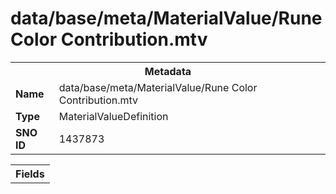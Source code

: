 <h1>data/base/meta/MaterialValue/Rune Color Contribution.mtv</h1><table><tr><th colspan="100%">Metadata</th></tr><tr><td><b>Name</b></td><td>data/base/meta/MaterialValue/Rune Color Contribution.mtv</td></tr><tr><td><b>Type</b></td><td>MaterialValueDefinition</td></tr><tr><td><b>SNO ID</b></td><td>1437873</td></tr></table>

<table><tr><th colspan="100%">Fields</th></tr></table>

